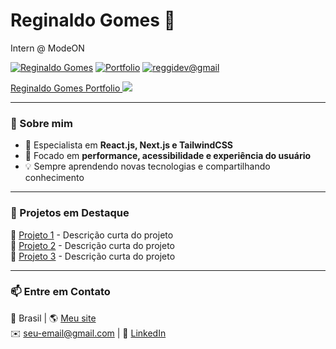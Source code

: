 # Reginaldo Gomes 👋

Intern @ ModeON

[![Reginaldo Gomes](https://img.shields.io/badge/Reginaldo%20Gomes-%2338A169?style=flat&logo=linkedin&logoColor=white)](https://www.linkedin.com/in/seu-linkedin/)
[![Portfolio](https://img.shields.io/badge/Portfolio-%2338A169?style=flat&logo=internet-explorer&logoColor=white)](https://seu-portfolio.com)
[![reggidev@gmail](https://img.shields.io/badge/reggidev%40gmail.com-%2338A169?style=flat&logo=gmail&logoColor=white)](mailto:reggidev@gmail.com)



<p>
  <a href="https://www.linkedin.com/in/reggidev/" target="_blank">
    Reginaldo Gomes
  </a>
  <a href="https://reggidev.vercel.app/">
    Portfolio
  </a>
  <a href="mailto:reggidev@gmail.com">
    <img src="https://img.shields.io/badge/-Email-D14836?style=flat&logo=gmail&logoColor=white" />
  </a>
</p>

---

### 📌 Sobre mim
- 🎨 Especialista em **React.js, Next.js e TailwindCSS**
- 🎯 Focado em **performance, acessibilidade e experiência do usuário**
- 💡 Sempre aprendendo novas tecnologias e compartilhando conhecimento

---

### 🚀 Projetos em Destaque
📌 [Projeto 1](https://github.com/seu-usuario/projeto-1) - Descrição curta do projeto  
📌 [Projeto 2](https://github.com/seu-usuario/projeto-2) - Descrição curta do projeto  
📌 [Projeto 3](https://github.com/seu-usuario/projeto-3) - Descrição curta do projeto  

---

### 📫 Entre em Contato
📍 Brasil | 🌎 [Meu site](https://seusite.com)  
✉️ seu-email@gmail.com | 💼 [LinkedIn](https://linkedin.com/in/seu-perfil)  
